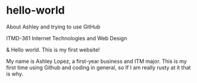 # hello-world
About Ashley and trying to use GitHub
<!DOCTYPE html>
<html lang="en">
<head>
  <meta charset="utf-8">
  ITMD-361 Internet Technologies and Web Design
</head>
<body>
  <p>&amp; Hello world. This is my first website!</p>
  <p>My name is Ashley Lopez, a first-year business and ITM major. This is my first time using Github and coding in general, so If I am really rusty at it that is why. </p>
</body>
</html>
